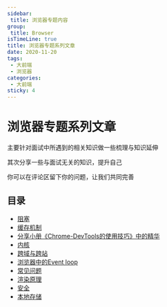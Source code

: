 ```yaml
---
sidebar:
 title: 浏览器专题内容
group:
 title: Browser
isTimeLine: true
title: 浏览器专题系列文章
date: 2020-11-20
tags:
 - 大前端
 - 浏览器
categories:
 - 大前端
sticky: 4
---
```


# 浏览器专题系列文章

主要针对面试中所遇到的相关知识做一些梳理与知识延伸

其次分享一些与面试无关的知识，提升自己

你可以在评论区留下你的问题，让我们共同完善

## 目录
* [阻塞](./block.md)
* [缓存机制](./cache.md)
* [分享小册《Chrome-DevTools的使用技巧》中的精华](./chrome-devtools-study.md)
* [内核](./core.md)
* [跨域与跨站](./cors.md)
* [浏览器中的Event loop](./eventloop.md)
* [常见问题](./problem.md)
* [渲染原理](./render.md)
* [安全](./safe.md)
* [本地存储](./storage.md)
